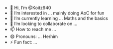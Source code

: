 - 👋 Hi, I’m @Koitz940
- 👀 I’m interested in ... mainly doing AoC for fun
- 🌱 I’m currently learning ... Maths and the basics
- 💞️ I’m looking to collaborate on ...
- 📫 How to reach me ...
- 😄 Pronouns: ... He/him
- ⚡ Fun fact: ...

<!---
Koitz940/Koitz940 is a ✨ special ✨ repository because its `README.md` (this file) appears on your GitHub profile.
You can click the Preview link to take a look at your changes.
--->
